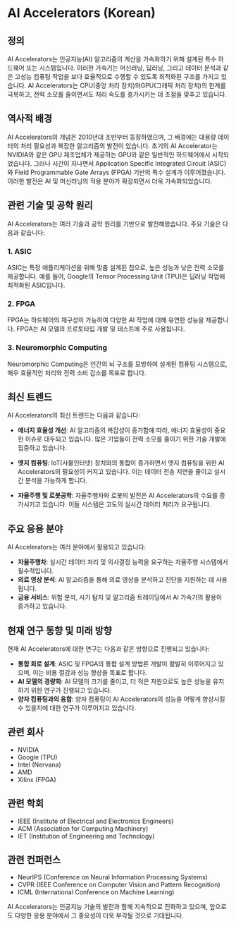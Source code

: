 # AI Accelerators (Korean)

## 정의
AI Accelerators는 인공지능(AI) 알고리즘의 계산을 가속화하기 위해 설계된 특수 하드웨어 또는 시스템입니다. 이러한 가속기는 머신러닝, 딥러닝, 그리고 데이터 분석과 같은 고성능 컴퓨팅 작업을 보다 효율적으로 수행할 수 있도록 최적화된 구조를 가지고 있습니다. AI Accelerators는 CPU(중앙 처리 장치)와GPU(그래픽 처리 장치)의 한계를 극복하고, 전력 소모를 줄이면서도 처리 속도를 증가시키는 데 초점을 맞추고 있습니다.

## 역사적 배경
AI Accelerators의 개념은 2010년대 초반부터 등장하였으며, 그 배경에는 대용량 데이터의 처리 필요성과 복잡한 알고리즘의 발전이 있습니다. 초기의 AI Accelerator는 NVIDIA와 같은 GPU 제조업체가 제공하는 GPU와 같은 일반적인 하드웨어에서 시작되었습니다. 그러나 시간이 지나면서 Application Specific Integrated Circuit (ASIC)와 Field Programmable Gate Arrays (FPGA) 기반의 특수 설계가 이루어졌습니다. 이러한 발전은 AI 및 머신러닝의 적용 분야가 확장되면서 더욱 가속화되었습니다.

## 관련 기술 및 공학 원리
AI Accelerators는 여러 기술과 공학 원리를 기반으로 발전해왔습니다. 주요 기술은 다음과 같습니다:

### 1. ASIC
ASIC는 특정 애플리케이션을 위해 맞춤 설계된 칩으로, 높은 성능과 낮은 전력 소모를 제공합니다. 예를 들어, Google의 Tensor Processing Unit (TPU)은 딥러닝 작업에 최적화된 ASIC입니다.

### 2. FPGA
FPGA는 하드웨어의 재구성이 가능하여 다양한 AI 작업에 대해 유연한 성능을 제공합니다. FPGA는 AI 모델의 프로토타입 개발 및 테스트에 주로 사용됩니다.

### 3. Neuromorphic Computing
Neuromorphic Computing은 인간의 뇌 구조를 모방하여 설계된 컴퓨팅 시스템으로, 매우 효율적인 처리와 전력 소비 감소를 목표로 합니다. 

## 최신 트렌드
AI Accelerators의 최신 트렌드는 다음과 같습니다:

- **에너지 효율성 개선**: AI 알고리즘의 복잡성이 증가함에 따라, 에너지 효율성이 중요한 이슈로 대두되고 있습니다. 많은 기업들이 전력 소모를 줄이기 위한 기술 개발에 집중하고 있습니다.

- **엣지 컴퓨팅**: IoT(사물인터넷) 장치와의 통합이 증가하면서 엣지 컴퓨팅을 위한 AI Accelerators의 필요성이 커지고 있습니다. 이는 데이터 전송 지연을 줄이고 실시간 분석을 가능하게 합니다.

- **자율주행 및 로봇공학**: 자율주행차와 로봇의 발전은 AI Accelerators의 수요를 증가시키고 있습니다. 이들 시스템은 고도의 실시간 데이터 처리가 요구됩니다.

## 주요 응용 분야
AI Accelerators는 여러 분야에서 활용되고 있습니다:

- **자율주행차**: 실시간 데이터 처리 및 의사결정 능력을 요구하는 자율주행 시스템에서 필수적입니다.
- **의료 영상 분석**: AI 알고리즘을 통해 의료 영상을 분석하고 진단을 지원하는 데 사용됩니다.
- **금융 서비스**: 위험 분석, 사기 탐지 및 알고리즘 트레이딩에서 AI 가속기의 활용이 증가하고 있습니다.

## 현재 연구 동향 및 미래 방향
현재 AI Accelerators에 대한 연구는 다음과 같은 방향으로 진행되고 있습니다:

- **통합 회로 설계**: ASIC 및 FPGA의 통합 설계 방법론 개발이 활발히 이루어지고 있으며, 이는 비용 절감과 성능 향상을 목표로 합니다.
- **AI 모델의 경량화**: AI 모델의 크기를 줄이고, 더 적은 자원으로도 높은 성능을 유지하기 위한 연구가 진행되고 있습니다.
- **양자 컴퓨팅과의 융합**: 양자 컴퓨팅이 AI Accelerators의 성능을 어떻게 향상시킬 수 있을지에 대한 연구가 이루어지고 있습니다.

## 관련 회사
- NVIDIA
- Google (TPU)
- Intel (Nervana)
- AMD
- Xilinx (FPGA)

## 관련 학회
- IEEE (Institute of Electrical and Electronics Engineers)
- ACM (Association for Computing Machinery)
- IET (Institution of Engineering and Technology)

## 관련 컨퍼런스
- NeurIPS (Conference on Neural Information Processing Systems)
- CVPR (IEEE Conference on Computer Vision and Pattern Recognition)
- ICML (International Conference on Machine Learning)

AI Accelerators는 인공지능 기술의 발전과 함께 지속적으로 진화하고 있으며, 앞으로도 다양한 응용 분야에서 그 중요성이 더욱 부각될 것으로 기대됩니다.